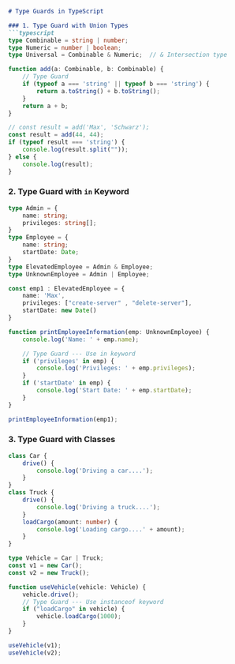```markdown
# Type Guards in TypeScript

### 1. Type Guard with Union Types
```typescript
type Combinable = string | number;
type Numeric = number | boolean;
type Universal = Combinable & Numeric;  // & Intersection type

function add(a: Combinable, b: Combinable) {
    // Type Guard
    if (typeof a === 'string' || typeof b === 'string') {
        return a.toString() + b.toString();
    }
    return a + b;
}

// const result = add('Max', 'Schwarz');
const result = add(44, 44);
if (typeof result === 'string') {
    console.log(result.split(""));
} else {
    console.log(result);
}
```

### 2. Type Guard with `in` Keyword
```typescript
type Admin = {
    name: string;
    privileges: string[];
}
type Employee = {
    name: string;
    startDate: Date;
}
type ElevatedEmployee = Admin & Employee;
type UnknownEmployee = Admin | Employee;

const emp1 : ElevatedEmployee = {
    name: 'Max',
    privileges: ["create-server" , "delete-server"],
    startDate: new Date()
}

function printEmployeeInformation(emp: UnknownEmployee) {
    console.log('Name: ' + emp.name);

    // Type Guard --- Use in keyword
    if ('privileges' in emp) {
        console.log('Privileges: ' + emp.privileges);
    }
    if ('startDate' in emp) {
        console.log('Start Date: ' + emp.startDate);
    }
}

printEmployeeInformation(emp1);
```

### 3. Type Guard with Classes
```typescript
class Car {
    drive() {
        console.log('Driving a car....');
    }
}
class Truck {
    drive() {
        console.log('Driving a truck....');
    }
    loadCargo(amount: number) {
        console.log('Loading cargo....' + amount);
    }
}

type Vehicle = Car | Truck;
const v1 = new Car();
const v2 = new Truck();

function useVehicle(vehicle: Vehicle) {
    vehicle.drive();
    // Type Guard --- Use instanceof keyword
    if ("loadCargo" in vehicle) {
        vehicle.loadCargo(1000);
    }
}

useVehicle(v1);
useVehicle(v2);
```
